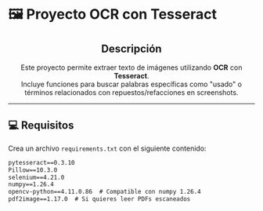 # 🖼️ Proyecto OCR con Tesseract

<div align="center">

## Descripción

Este proyecto permite extraer texto de imágenes utilizando **OCR** con **Tesseract**.  
Incluye funciones para buscar palabras específicas como "usado" o términos relacionados con repuestos/refacciones en screenshots.

</div>

---

## 💻 Requisitos

Crea un archivo `requirements.txt` con el siguiente contenido:

```txt
pytesseract==0.3.10
Pillow==10.3.0
selenium==4.21.0
numpy==1.26.4
opencv-python==4.11.0.86  # Compatible con numpy 1.26.4
pdf2image==1.17.0  # Si quieres leer PDFs escaneados

